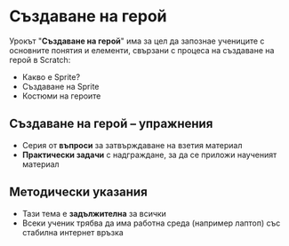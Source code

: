 # Създаване на герой

Урокът "**Създаване на герой**" има за цел да запознае учениците с основните понятия и елементи, свързани с процеса на създаване на герой в Scratch:
 - Какво е Sprite?
 - Създаване на Sprite
 - Костюми на героите

## Създаване на герой – упражнения
  - Серия от **въпроси** за затвърждаване на взетия материал
  - **Практически задачи** с надграждане, за да се приложи наученият материал

## Методически указания
  - Тази тема е **задължителна** за всички
  - Всеки ученик трябва да има работна среда (например лаптоп) със стабилна интернет връзка
